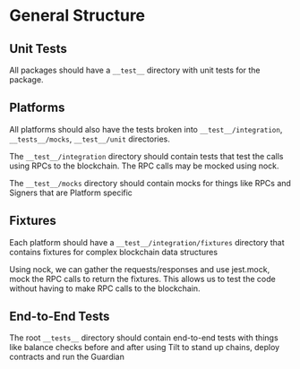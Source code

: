 # General Structure

## Unit Tests

All packages should have a `__test__` directory with unit tests for the package.

## Platforms

All platforms should also have the tests broken into `__test__/integration`, `__tests__/mocks`,  `__test__/unit` directories.

The `__test__/integration` directory should contain tests that test the calls using RPCs to the blockchain. The RPC calls may be mocked using nock.

The `__test__/mocks` directory should contain mocks for things like RPCs and Signers that are Platform specific

## Fixtures

Each platform should have a `__test__/integration/fixtures` directory that contains fixtures for complex blockchain data structures

Using nock, we can gather the requests/responses and use jest.mock, mock the RPC calls to return the fixtures.  This allows us to test the code without having to make RPC calls to the blockchain.


## End-to-End Tests

The root `__tests__` directory should contain end-to-end tests with things like balance checks before and after using Tilt to stand up chains, deploy contracts and run the Guardian


<!-- 

https://github.com/wormhole-foundation/wormhole-circle-integration/blob/main/evm/ts/test/00_environment.ts

https://github.com/circlefin/evm-cctp-contracts/blob/master/anvil/crosschainTransferIT.py#L261

-->
